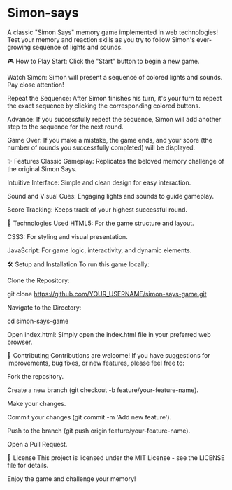 # Simon-says
A classic "Simon Says" memory game implemented in web technologies! Test your memory and reaction skills as you try to follow Simon's ever-growing sequence of lights and sounds.

🎮 How to Play
Start: Click the "Start" button to begin a new game.

Watch Simon: Simon will present a sequence of colored lights and sounds. Pay close attention!

Repeat the Sequence: After Simon finishes his turn, it's your turn to repeat the exact sequence by clicking the corresponding colored buttons.

Advance: If you successfully repeat the sequence, Simon will add another step to the sequence for the next round.

Game Over: If you make a mistake, the game ends, and your score (the number of rounds you successfully completed) will be displayed.

✨ Features
Classic Gameplay: Replicates the beloved memory challenge of the original Simon Says.

Intuitive Interface: Simple and clean design for easy interaction.

Sound and Visual Cues: Engaging lights and sounds to guide gameplay.

Score Tracking: Keeps track of your highest successful round.

🚀 Technologies Used
HTML5: For the game structure and layout.

CSS3: For styling and visual presentation.

JavaScript: For game logic, interactivity, and dynamic elements.

🛠️ Setup and Installation
To run this game locally:

Clone the Repository:

git clone https://github.com/YOUR_USERNAME/simon-says-game.git

Navigate to the Directory:

cd simon-says-game

Open index.html: Simply open the index.html file in your preferred web browser.

🤝 Contributing
Contributions are welcome! If you have suggestions for improvements, bug fixes, or new features, please feel free to:

Fork the repository.

Create a new branch (git checkout -b feature/your-feature-name).

Make your changes.

Commit your changes (git commit -m 'Add new feature').

Push to the branch (git push origin feature/your-feature-name).

Open a Pull Request.

📄 License
This project is licensed under the MIT License - see the LICENSE file for details.

Enjoy the game and challenge your memory!
